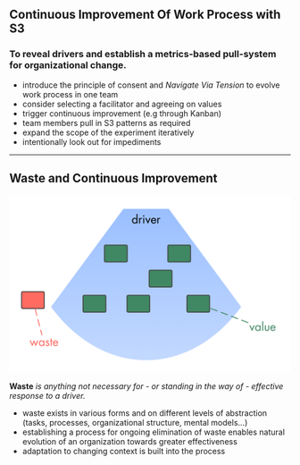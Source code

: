 ## Continuous Improvement Of Work Process with S3

### To reveal drivers and establish a metrics-based pull-system for organizational change.

* introduce the principle of consent and _Navigate Via Tension_ to evolve work process in one team
* consider selecting a facilitator and agreeing on values
* trigger continuous improvement (e.g through Kanban)
* team members pull in S3 patterns as required
* expand the scope of the experiment iteratively
* intentionally look out for impediments  

---

## Waste and Continuous Improvement

![right,fit](img/workflow-and-value/drivers-value-waste.png)

**Waste** _is anything not necessary for - or standing in the way of - effective response to a driver._

* waste exists in various forms and on different levels of abstraction (tasks, processes, organizational structure, mental models...)
* establishing a process for ongoing elimination of waste enables natural evolution of an organization towards greater effectiveness
* adaptation to changing context is built into the process

